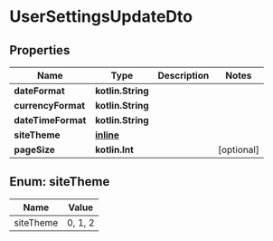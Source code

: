 
# UserSettingsUpdateDto

## Properties
| Name | Type | Description | Notes |
| ------------ | ------------- | ------------- | ------------- |
| **dateFormat** | **kotlin.String** |  |  |
| **currencyFormat** | **kotlin.String** |  |  |
| **dateTimeFormat** | **kotlin.String** |  |  |
| **siteTheme** | [**inline**](#SiteTheme) |  |  |
| **pageSize** | **kotlin.Int** |  |  [optional] |


<a id="SiteTheme"></a>
## Enum: siteTheme
| Name | Value |
| ---- | ----- |
| siteTheme | 0, 1, 2 |




